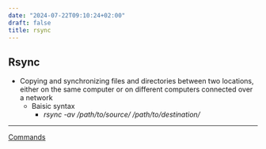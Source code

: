 ```yaml
---
date: "2024-07-22T09:10:24+02:00"
draft: false
title: rsync
---
```


## Rsync

-   Copying and synchronizing files and directories between two
    locations, either on the same computer or on different computers
    connected over a network
    -   Baisic syntax
        -   *rsync -av /path/to/source/ /path/to/destination/*

------------------------------------------------------------------------

[Commands](/Notes/posts//posts/Linux/commands/bash_MAIN)
